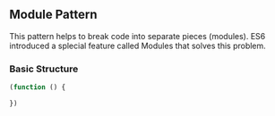 ## Module Pattern
This pattern helps to break code into separate pieces (modules). ES6 introduced a splecial feature called Modules that solves this problem.

### Basic Structure
```javascript
(function () {

})
